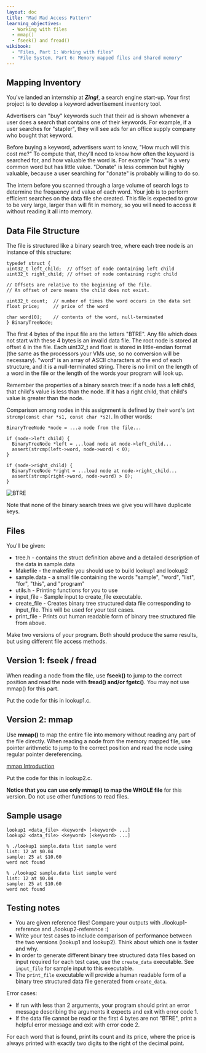 ```yaml
---
layout: doc
title: "Mad Mad Access Pattern"
learning_objectives:
  - Working with files
  - mmap()
  - fseek() and fread()
wikibook:
  - "Files, Part 1: Working with files"
  - "File System, Part 6: Memory mapped files and Shared memory"
---
```


## Mapping Inventory
You've landed an internship at **_Zing!_**, a search engine
start-up.  Your first project is to develop a keyword advertisement
inventory tool.

Advertisers can "buy" keywords such that their ad is shown whenever
a user does a search that contains one of their keywords. For example,
if a user searches for "stapler", they will see ads for an office supply
company who bought that keyword.

Before buying a keyword, advertisers want to know, "How much will this
cost me?"  To compute that, they'll need to know how often the keyword
is searched for, and how valuable the word is.  For example "how" is
a very common word but has little value. "Donate" is less common but
highly valuable, because a user searching for "donate" is probably willing
to do so.

The intern before you scanned through a large volume of search logs
to determine the frequency and value of each word.  Your job is to
perform efficient searches on the data file she created. This file is
expected to grow to be very large, larger than will fit in memory, so
you will need to access it without reading it all into memory.

## Data File Structure
The file is structured like a binary search tree, where each tree node
is an instance of this structure:

```
typedef struct {
uint32_t left_child;  // offset of node containing left child
uint32_t right_child; // offset of node containing right child

// Offsets are relative to the beginning of the file.
// An offset of zero means the child does not exist.

uint32_t count;  // number of times the word occurs in the data set
float price;     // price of the word

char word[0];    // contents of the word, null-terminated
} BinaryTreeNode;
```


The first 4 bytes of the input file are the letters "BTRE". Any
file which does not start with these 4 bytes is an invalid data file.
The root node is stored at offset 4 in the file. Each uint32_t and
float is stored in little-endian format (the same as the processors
your VMs use, so no conversion will be necessary). "word" is an array
of ASCII characters at the end of each structure, and it is a
null-terminated string.  There is no limit on the length of a word in
the file or the length of the words your program will look up.

Remember the properties of a binary search tree: if a node has a left
child, that child's value is less than the node. If it has a right child,
that child's value is greater than the node.

Comparison among nodes in this assignment is defined by their `word`'s  `int strcmp(const char *s1, const char *s2)`. In other words:

```
BinaryTreeNode *node = ...a node from the file...

if (node->left_child) {
  BinaryTreeNode *left = ...load node at node->left_child...
  assert(strcmp(left->word, node->word) < 0);
}

if (node->right_child) {
  BinaryTreeNode *right = ...load node at node->right_child...
  assert(strcmp(right->word, node->word) > 0);
}
```

![BTRE](images/241_memory_mapped_madness_diagram.png)

Note that none of the binary search trees we give you will have duplicate keys.

## Files
You'll be given:

+ tree.h - contains the struct definition above and a detailed description
     of the data in sample.data
+ Makefile - the makefile you should use to build lookup1 and lookup2
+ sample.data - a small file containing the words "sample",
     "word", "list", "for", "this", and "program"
+ utils.h - Printing functions for you to use
+ input_file - Sample input to create_file executable.
+ create_file - Creates binary tree structured data file corresponding to input_file. This will be used for your test cases.
+ print_file - Prints out human readable form of binary tree structured file from above.

Make two versions of your program. Both should produce the
same results, but using different file access methods.

## Version 1: fseek / fread
When reading a node from the file, use **fseek()** to jump to the
correct position and read the node with **fread() and/or fgetc()**.
You may not use mmap() for this part.

Put the code for this in lookup1.c.

## Version 2: mmap
Use **mmap()** to map the entire file into memory without
reading any part of the file directly. When reading a node from the memory mapped file, use
pointer arithmetic to jump to the correct position and read the node
using regular pointer dereferencing.

[mmap Introduction](https://github.com/angrave/SystemProgramming/wiki/File-System%2C-Part-6%3A-Memory-mapped-files-and-Shared-memory)

Put the code for this in lookup2.c.

**Notice that you can use only mmap() to map the WHOLE file** for this version. Do not use other functions to read files.

## Sample usage
```
lookup1 <data_file> <keyword> [<keyword> ...]
lookup2 <data_file> <keyword> [<keyword> ...]

% ./lookup1 sample.data list sample werd
list: 12 at $0.04
sample: 25 at $10.60
werd not found

% ./lookup2 sample.data list sample werd
list: 12 at $0.04
sample: 25 at $10.60
werd not found
```

## Testing notes
+ You are given reference files! Compare your outputs with ./lookup1-reference and ./lookup2-reference :) 
+ Write your test cases to include comparison of performance between the two versions (lookup1 and lookup2). Think about which one is faster and why.
+ In order to generate different binary tree structured data files based on input required for each test case, use the `create_data` executable.
  See `input_file` for sample input to this executable.
+ The `print_file` executable will provide a human readable form of a binary tree structured data file generated from `create_data`.

Error cases:

+ If run with less than 2 arguments, your program should print an error
  message describing the arguments it expects and exit with error code 1.
+ If the data file cannot be read or the first 4 bytes are not
  "BTRE", print a helpful error message and exit with error code 2.

For each word that is found, print its count and its price, where the
price is always printed with exactly two digits to the right of the decimal
point.
